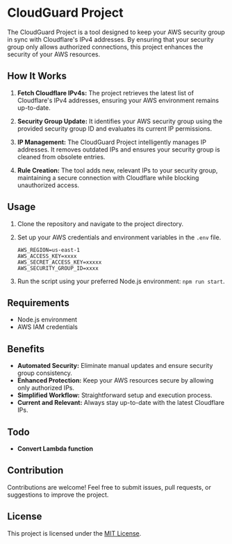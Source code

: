 # CloudGuard Project

The CloudGuard Project is a tool designed to keep your AWS security group in sync with Cloudflare's IPv4 addresses. By ensuring that your security group only allows authorized connections, this project enhances the security of your AWS resources.

## How It Works

1. **Fetch Cloudflare IPv4s:** The project retrieves the latest list of Cloudflare's IPv4 addresses, ensuring your AWS environment remains up-to-date.

2. **Security Group Update:** It identifies your AWS security group using the provided security group ID and evaluates its current IP permissions.

3. **IP Management:** The CloudGuard Project intelligently manages IP addresses. It removes outdated IPs and ensures your security group is cleaned from obsolete entries.

4. **Rule Creation:** The tool adds new, relevant IPs to your security group, maintaining a secure connection with Cloudflare while blocking unauthorized access.

## Usage

1. Clone the repository and navigate to the project directory.

2. Set up your AWS credentials and environment variables in the `.env` file.
    ```
    AWS_REGION=us-east-1
    AWS_ACCESS_KEY=xxxx
    AWS_SECRET_ACCESS_KEY=xxxxx
    AWS_SECURITY_GROUP_ID=xxxx
    ````
3. Run the script using your preferred Node.js environment: `npm run start`.

## Requirements

- Node.js environment
- AWS IAM credentials

## Benefits

- **Automated Security:** Eliminate manual updates and ensure security group consistency.
- **Enhanced Protection:** Keep your AWS resources secure by allowing only authorized IPs.
- **Simplified Workflow:** Straightforward setup and execution process.
- **Current and Relevant:** Always stay up-to-date with the latest Cloudflare IPs.

## Todo

- **Convert Lambda function**

## Contribution

Contributions are welcome! Feel free to submit issues, pull requests, or suggestions to improve the project.

## License

This project is licensed under the [MIT License](LICENSE).
